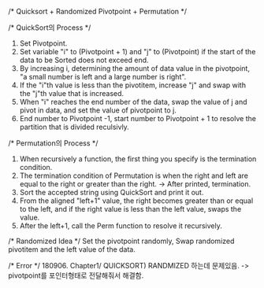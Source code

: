 /* Quicksort + Randomized Pivotpoint + Permutation */

/* QuickSort의 Process */
1. Set Pivotpoint.
2. Set variable "i" to (Pivotpoint + 1) and "j" to (Pivotpoint) if the start of the data to be Sorted does not exceed end.
3. By increasing i, determining the amount of data value in the pivotpoint, "a small number is left and a large number is right". 
4. If the "i"th value is less than the pivotitem, increase "j" and swap with the "j"th value that is increased.
5. When "i" reaches the end number of the data, swap the value of j and pivot in data, and set the value of pivotpoint to j.
6. End number to Pivotpoint -1, start number to Pivotpoint + 1 to resolve the partition that is divided reculsivly.

/* Permutation의 Process */
1. When recursively  a function, the first thing you specify is the termination condition.
2. The termination condition of Permutation is when the right and left are equal to the right or greater than the right. -> After printed, termination.
3. Sort the accepted string using QuickSort and print it out.
4. From the aligned "left+1" value, the right becomes greater than or equal to the left, and if the right value is less than the left value, swaps the value.
5. After the left+1, call the Perm function to resolve it recursively.

/* Randomized Idea */
Set the pivotpoint randomly, Swap randomized pivotitem and the left value of the data.

/* Error */
180906. Chapter1/ QUICKSORT) RANDMIZED 하는데 문제있음. -> pivotpoint를 포인터형태로 전달해줘서 해결함.
